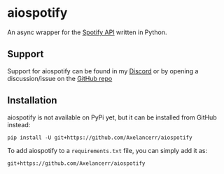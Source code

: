 # aiospotify
An async wrapper for the [Spotify API](https://developer.spotify.com/documentation/web-api/) written in Python.

## Support
Support for aiospotify can be found in my [Discord](https://discord.com/invite/w9f6NkQbde) or by opening a discussion/issue on the [GitHub repo](https://github.com/Axelancerr/aiospotify)

## Installation

aiospotify is not available on PyPi yet, but it can be installed from GitHub instead:
```shell
pip install -U git+https://github.com/Axelancerr/aiospotify
```

To add aiospotify to a `requirements.txt` file, you can simply add it as: 
```text
git+https://github.com/Axelancerr/aiospotify
```
